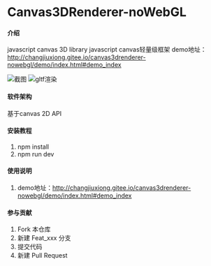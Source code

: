 # Canvas3DRenderer-noWebGL

#### 介绍
javascript canvas 3D library
javascript canvas轻量级框架
demo地址：http://changjiuxiong.gitee.io/canvas3drenderer-nowebgl/demo/index.html#demo_index

![截图](https://images.gitee.com/uploads/images/2019/1227/173234_b5aefa11_2665180.png "屏幕截图.png")
![gltf渲染](https://images.gitee.com/uploads/images/2020/0603/111050_9e22b2bc_2665180.png "gltf.png")

#### 软件架构

基于canvas 2D API

#### 安装教程

1. npm install
2. npm run dev

#### 使用说明

1. demo地址：http://changjiuxiong.gitee.io/canvas3drenderer-nowebgl/demo/index.html#demo_index
 
#### 参与贡献

1. Fork 本仓库
2. 新建 Feat_xxx 分支
3. 提交代码
4. 新建 Pull Request